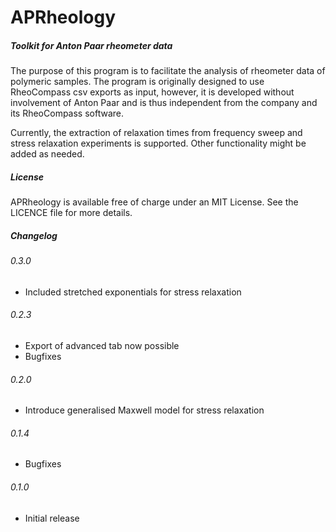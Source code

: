 # APRheology
##### _Toolkit for Anton Paar rheometer data_

The purpose of this program is to facilitate the analysis 
of rheometer data of polymeric samples. The program is originally
designed to use RheoCompass csv exports as input, however, it is 
developed without involvement of Anton Paar and is thus independent
from the company and its RheoCompass software. 

Currently, the extraction of relaxation times from frequency sweep
and stress relaxation experiments is supported. Other functionality might 
be added as needed.

##### License

APRheology is available free of charge under an MIT License. 
See the LICENCE file for more details.


##### Changelog

###### 0.3.0
* Included stretched exponentials for stress relaxation

###### 0.2.3
* Export of advanced tab now possible
* Bugfixes

###### 0.2.0
* Introduce generalised Maxwell model for stress relaxation

###### 0.1.4
* Bugfixes

###### 0.1.0
* Initial release



